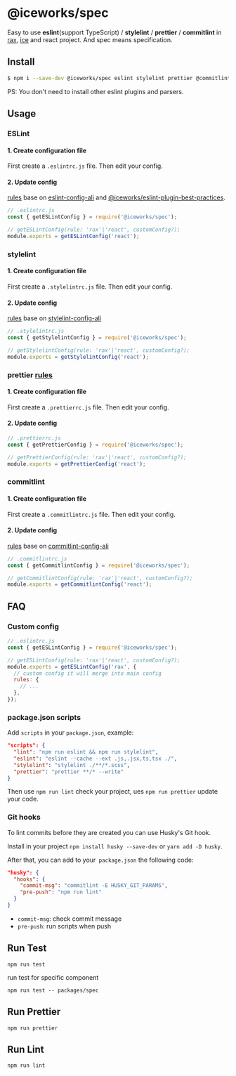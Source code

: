 # @iceworks/spec

Easy to use **eslint**(support TypeScript) / **stylelint** / **prettier** / **commitlint** in [rax](https://rax.js.org/), [ice](https://ice.work/) and react project. And spec means specification.

## Install

```bash
$ npm i --save-dev @iceworks/spec eslint stylelint prettier @commitlint/cli
```

PS: You don't need to install other eslint plugins and parsers.

## Usage

### ESLint

#### 1. Create configuration file

First create a `.eslintrc.js` file. Then edit your config.

#### 2. Update config

[rules](./src/eslint/react.js) base on [eslint-config-ali](https://www.npmjs.com/package/eslint-config-ali) and [@iceworks/eslint-plugin-best-practices](https://www.npmjs.com/package/@iceworks/eslint-plugin-best-practices).

```js
// .eslintrc.js
const { getESLintConfig } = require('@iceworks/spec');

// getESLintConfig(rule: 'rax'|'react', customConfig?);
module.exports = getESLintConfig('react');
```

### stylelint

#### 1. Create configuration file

First create a `.stylelintrc.js` file. Then edit your config.

#### 2. Update config

[rules](./src/stylelint/react.js) base on [stylelint-config-ali](https://www.npmjs.com/package/stylelint-config-ali)

```js
// .stylelintrc.js
const { getStylelintConfig } = require('@iceworks/spec');

// getStylelintConfig(rule: 'rax'|'react', customConfig?);
module.exports = getStylelintConfig('react');
```

### prettier [rules](./src/prettier/react.js)

#### 1. Create configuration file

First create a `.prettierrc.js` file. Then edit your config.

#### 2. Update config

```js
// .prettierrc.js
const { getPrettierConfig } = require('@iceworks/spec');

// getPrettierConfig(rule: 'rax'|'react', customConfig?);
module.exports = getPrettierConfig('react');
```

### commitlint

#### 1. Create configuration file

First create a `.commitlintrc.js` file. Then edit your config.

#### 2. Update config

[rules](./src/commitlint/react.js) base on [commitlint-config-ali](https://www.npmjs.com/package/commitlint-config-ali)

```js
// .commitlintrc.js
const { getCommitlintConfig } = require('@iceworks/spec');

// getCommitlintConfig(rule: 'rax'|'react', customConfig?);
module.exports = getCommitlintConfig('react');
```

## FAQ

### Custom config

```js
// .eslintrc.js
const { getESLintConfig } = require('@iceworks/spec');

// getESLintConfig(rule: 'rax'|'react', customConfig?);
module.exports = getESLintConfig('rax', {
  // custom config it will merge into main config
  rules: {
    // ...
  },
});
```

### package.json scripts

Add `scripts` in your `package.json`, example: 
```json
"scripts": {
  "lint": "npm run eslint && npm run stylelint",
  "eslint": "eslint --cache --ext .js,.jsx,ts,tsx ./",
  "stylelint": "stylelint ./**/*.scss",
  "prettier": "prettier **/* --write"
}
```

Then use `npm run lint` check your project, ues `npm run prettier` update your code.

### Git hooks

To lint commits before they are created you can use Husky's Git hook.

Install in your project `npm install husky --save-dev` or `yarn add -D husky`.

After that, you can add to your` package.json` the following code:

```json
"husky": {
  "hooks": {
    "commit-msg": "commitlint -E HUSKY_GIT_PARAMS",
    "pre-push": "npm run lint"
  }
}
```

* `commit-msg`: check commit message
* `pre-push`: run scripts when push

## Run Test

```
npm run test
```

run test for specific component

```
npm run test -- packages/spec
```

## Run Prettier

```
npm run prettier
```

## Run Lint

```
npm run lint
```
